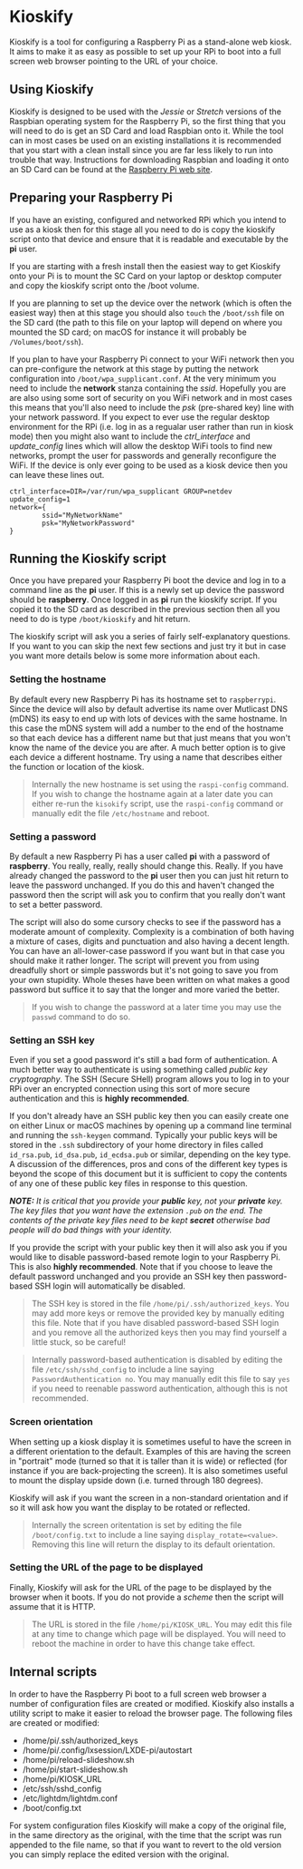# Kioskify

Kioskify is a tool for configuring a Raspberry Pi as a stand-alone web kiosk. It aims to make it as easy as possible to set up your RPi to boot into a full screen web browser pointing to the URL of your choice.

## Using Kioskify

Kioskify is designed to be used with the *Jessie* or *Stretch* versions of the Raspbian operating system for the Raspberry Pi, so the first thing that you will need to do is get an SD Card and load Raspbian onto it. While the tool can in most cases be used on an existing installations it is recommended that you start with a clean install since you are far less likely to run into trouble that way. Instructions for downloading Raspbian and loading it onto an SD Card can be found at the [Raspberry Pi web site](https://www.raspberrypi.org/documentation/installation/installing-images/).

## Preparing your Raspberry Pi

If you have an existing, configured and networked RPi which you intend to use as a kiosk then for this stage all you need to do is copy the kioskify script onto that device and ensure that it is readable and executable by the **pi** user.

If you are starting with a fresh install then the easiest way to get Kioskify onto your Pi is to mount the SC Card on your laptop or desktop computer and copy the kioskify script onto the /boot volume.

If you are planning to set up the device over the network (which is often the easiest way) then at this stage you should also `touch` the `/boot/ssh` file on the SD card (the path to this file on your laptop will depend on where you mounted the SD card; on macOS for instance it will probably be `/Volumes/boot/ssh`).

If you plan to have your Raspberry Pi connect to your WiFi network then you can pre-configure the network at this stage by putting the network configuration into `/boot/wpa_supplicant.conf`. At the very minimum you need to include the **network** stanza containing the *ssid*. Hopefully you are are also using some sort of security on you WiFi network and in most cases this means that you'll also need to include the *psk* (pre-shared key) line with your network password. If you expect to ever use the regular desktop environment for the RPi (i.e. log in as a regualar user rather than run in kiosk mode) then you might also want to include the *ctrl_interface* and *update_config* lines which will allow the desktop WiFi tools to find new networks, prompt the user for passwords and generally reconfigure the WiFi. If the device is only ever going to be used as a kiosk device then you can leave these lines out.

```
ctrl_interface=DIR=/var/run/wpa_supplicant GROUP=netdev
update_config=1
network={
        ssid="MyNetworkName"
        psk="MyNetworkPassword"
}
```



## Running the Kioskify script

Once you have prepared your Raspberry Pi boot the device and log in to a command line as the **pi** user. If this is a newly set up device the password should be **raspberry**. Once logged in as **pi** run the kioskify script. If you copied it to the SD card as described in the previous section then all you need to do is type `/boot/kioskify` and hit return.

The kioskify script will ask you a series of fairly self-explanatory questions. If you want to you can skip the next few sections and just try it but in case you want more details below is some more information about each.

### Setting the hostname

By default every new Raspberry Pi has its hostname set to `raspberrypi`. Since the device will also by default advertise its name over Mutlicast DNS (mDNS) its easy to end up with lots of devices with the same hostname. In this case the mDNS system will add a number to the end of the hostname so that each device has a different name but that just means that you won't know the name of the device you are after. A much better option is to give each device a different hostname. Try using a name that describes either the function or location of the kiosk.

> Internally the new hostname is set using the `raspi-config` command. If you wish to change the hostname again at a later date you can either re-run the `kisokify` script, use the `raspi-config` command or manually edit the file `/etc/hostname` and reboot.

### Setting a password

By default a new Raspberry Pi has a user called **pi** with a password of **raspberry**. You really, really, really should change this. Really. If you have already changed the password to the **pi** user then you can just hit return to leave the password unchanged. If you do this and haven't changed the password then the script will ask you to confirm that you really don't want to set a better password.

The script will also do some cursory checks to see if the password has a moderate amount of complexity. Complexity is a combination of both having a mixture of cases, digits and punctuation and also having a decent length. You can have an all-lower-case password if you want but in that case you should make it rather longer. The script will prevent you from using dreadfully short or simple passwords but it's not going to save you from your own stupidity. Whole theses have been written on what makes a good password but suffice it to say that the longer and more varied the better.

> If you wish to change the password at a later time you may use the `passwd` command to do so.

### Setting an SSH key

Even if you set a good password it's still a bad form of authentication. A much better way to authenticate is using something called *public key cryptography*. The SSH (Secure SHell) program allows you to log in to your RPi over an encrypted connection using this sort of more secure authentication and this is **highly recommended**.

If you don't already have an SSH public key then you can easily create one on either Linux or macOS machines by opening up a command line terminal and running the `ssh-keygen` command. Typically your public keys will be stored in the `.ssh` subdirectory of your home directory in files called `id_rsa.pub`, `id_dsa.pub`, `id_ecdsa.pub` or similar, depending on the key type. A discussion of the differences, pros and cons of the different key types is beyond the scope of this document but it is sufficient to copy the contents of any one of these public key files in response to this question.

***NOTE:*** *It is critical that you provide your **public** key, not your **private** key. The key files that you want have the extension `.pub` on the end. The contents of the private key files need to be kept **secret** otherwise bad people will do bad things with your identity.*

If you provide the script with your public key then it will also ask you if you would like to disable password-based remote login to your Raspberry Pi. This is also **highly recommended**. Note that if you choose to leave the default password unchanged and you provide an SSH key then password-based SSH login will automatically be disabled.

> The SSH key is stored in the file `/home/pi/.ssh/authorized_keys`. You may add more keys or remove the provided key by manually editing this file. Note that if you have disabled password-based SSH login and you remove all the authorized keys then you may find yourself a little stuck, so be careful!

> Internally password-based authentication is disabled by editing the file `/etc/ssh/sshd_config` to include a line saying `PasswordAuthentication no`. You may manually edit this file to say `yes` if you need to reenable password authentication, although this is not recommended.

### Screen orientation

When setting up a kiosk display it is sometimes useful to have the screen in a different orientation to the default. Examples of this are having the screen in "portrait" mode (turned so that it is taller than it is wide) or reflected (for instance if you are back-projecting the screen). It is also sometimes useful to mount the display upside down (i.e. turned through 180 degrees).

Kioskify will ask if you want the screen in a non-standard orientation and if so it will ask how you want the display to be rotated or reflected.

> Internally the screen oritentation is set by editing the file `/boot/config.txt` to include a line saying `display_rotate=<value>`. Removing this line will return the display to its default orientation.

### Setting the URL of the page to be displayed

Finally, Kioskify will ask for the URL of the page to be displayed by the browser when it boots. If you do not provide a *scheme* then the script will assume that it is HTTP.

> The URL is stored in the file `/home/pi/KIOSK_URL`. You may edit this file at any time to change which page will be displayed. You will need to reboot the machine in order to have this change take effect.

## Internal scripts

In order to have the Raspberry Pi boot to a full screen web browser a number of configuration files are created or modified. Kioskify also installs a utility script to make it easier to reload the browser page. The following files are created or modified:

* /home/pi/.ssh/authorized_keys
* /home/pi/.config/lxsession/LXDE-pi/autostart
* /home/pi/reload-slideshow.sh
* /home/pi/start-slideshow.sh
* /home/pi/KIOSK_URL
* /etc/ssh/sshd_config
* /etc/lightdm/lightdm.conf
* /boot/config.txt

For system configuration files Kioskify will make a copy of the original file, in the same directory as the original, with the time that the script was run appended to the file name, so that if you want to revert to the old version you can simply replace the edited version with the original.
